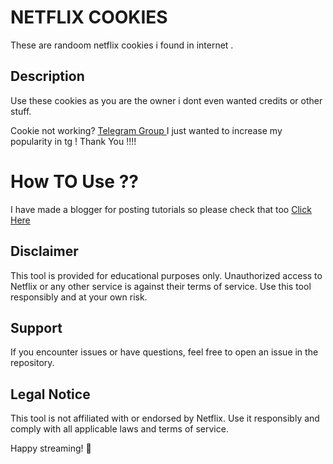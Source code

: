 # NETFLIX COOKIES
These are randoom netflix cookies i found in internet . 
## Description
Use these cookies as you are the owner i dont even wanted credits or other stuff.

Cookie not working?
[Telegram Group ](https://t.me/+OI1elO9ztM80YmI9)
I just wanted to increase my popularity in tg !
Thank You !!!!

#                       How TO Use ??
I have made a blogger for posting tutorials so please check that too
[Click Here]()
## Disclaimer

This tool is provided for educational purposes only. Unauthorized access to Netflix or any other service is against their terms of service. Use this tool responsibly and at your own risk.

## Support

If you encounter issues or have questions, feel free to open an issue in the repository.

## Legal Notice

This tool is not affiliated with or endorsed by Netflix. Use it responsibly and comply with all applicable laws and terms of service.

Happy streaming! 🎉
